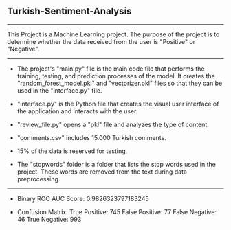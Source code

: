 ## Turkish-Sentiment-Analysis
---
This Project is a Machine Learning project. The purpose of the project is to determine whether the data received from the user is "Positive" or "Negative".

---
- The project's "main.py" file is the main code file that performs the training, testing, and prediction processes of the model. It creates the "random_forest_model.pkl" and "vectorizer.pkl" files so that they can be used in the "interface.py" file.

- "interface.py" is the Python file that creates the visual user interface of the application and interacts with the user.

- "review_file.py" opens a "pkl" file and analyzes the type of content.

- "comments.csv" includes 15.000 Turkish comments.

- 15% of the data is reserved for testing.

- The "stopwords" folder is a folder that lists the stop words used in the project. These words are removed from the text during data preprocessing.

---
- Binary ROC AUC Score: 0.9826323797183245

- Confusion Matrix:
True Positive: 745
False Positive: 77
False Negative: 46
True Negative: 993
